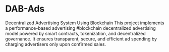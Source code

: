 # DAB-Ads
Decentralized Advertising System Using Blockchain This project implements a performance-based advertising #blockchain decentralized advertising model powered by smart contracts, tokenization, and decentralized governance. It ensures transparent, secure, and efficient ad spending by charging advertisers only upon confirmed sales.
